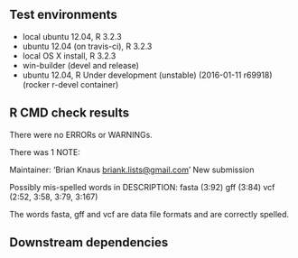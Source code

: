 ## Test environments
* local ubuntu 12.04, R 3.2.3
* ubuntu 12.04 (on travis-ci), R 3.2.3
* local OS X install, R 3.2.3
* win-builder (devel and release)
* ubuntu 12.04, R Under development (unstable) (2016-01-11 r69918) (rocker r-devel container)


## R CMD check results
There were no ERRORs or WARNINGs. 

There was 1 NOTE:

Maintainer: ‘Brian Knaus <briank.lists@gmail.com>’
New submission


Possibly mis-spelled words in DESCRIPTION:
  fasta (3:92)
  gff (3:84)
  vcf (2:52, 3:58, 3:79, 3:167)
  
The words fasta, gff and vcf are data file formats and are correctly spelled.


## Downstream dependencies


